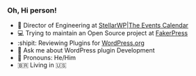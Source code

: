 ### Oh, Hi person!

- 🏤 Director of Engineering at [StellarWP](https://github.com/stellarwp)|[The Events Calendar](https://github.com/the-events-calendar) 
- 💻 Trying to maintain an Open Source project at [FakerPress](https://github.com/bordoni/fakerpress)
- :shipit: Reviewing Plugins for [WordPress.org](https://profiles.wordpress.org/bordoni)
- 🤖 Ask me about WordPress plugin Development
- 👾 Pronouns: He/Him
- 🇧🇷 Living in 🇺🇸
